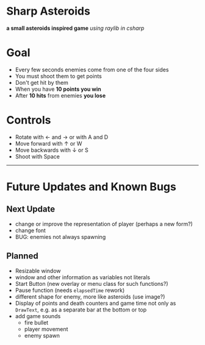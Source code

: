 # Sharp Asteroids
**a small asteroids inspired game**
*using raylib in csharp*

# Goal
- Every few seconds enemies come from one of the four sides
- You must shoot them to get points
- Don't get hit by them
- When you have **10 points you win**
- After **10 hits** from enemies **you lose**

# Controls
- Rotate with <- and -> or with A and D
- Move forward with &#8593; or W
- Move backwards with &#8595; or S
- Shoot with Space

---

# Future Updates and Known Bugs
## Next Update
- change or improve the representation of player (perhaps a new form?)
- change font
- BUG: enemies not always spawning

## Planned
- Resizable window
- window and other information as variables not literals
- Start Button (new overlay or menu class for such functions?)
- Pause function (needs `elapsedTime` rework)
- different shape for enemy, more like asteroids (use image?)
- Display of points and death counters and game time not only as `DrawText`, e.g. as a separate bar at the bottom or top
- add game sounds
	- fire bullet
	- player movement
	- enemy spawn